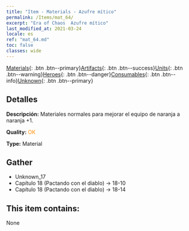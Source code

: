 ```yaml
---
title: "Item - Materials - Azufre mítico"
permalink: /Items/mat_64/
excerpt: "Era of Chaos  Azufre mítico"
last_modified_at: 2021-03-24
locale: es
ref: "mat_64.md"
toc: false
classes: wide
---
```

 [Materials](/es/Items/){: .btn .btn--primary}[Artifacts](/es/Items/Artifacts/){: .btn .btn--success}[Units](/es/Items/Units/){: .btn .btn--warning}[Heroes](/es/Items/Heroes/){: .btn .btn--danger}[Consumables](/es/Items/Consumables/){: .btn .btn--info}[Unknown](/es/Items/Unknown/){: .btn .btn--primary}

## Detalles
 **Descripción:** Materiales normales para mejorar el equipo de naranja a naranja +1.

 **Quality:** <span style="color: #FF8C00">OK</span>

 **Type:** Material

## Gather

*    Unknown_17 
*    Capítulo 18 (Pactando con el diablo) -> 18-10 
*    Capítulo 18 (Pactando con el diablo) -> 18-14 

## This item contains:

  None

